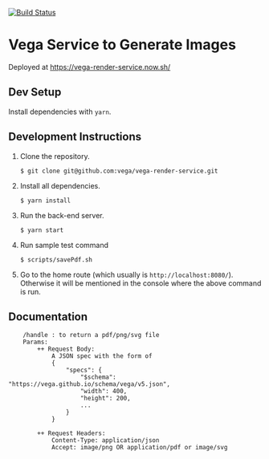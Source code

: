[![Build Status](https://travis-ci.com/vega/vega-render-service.svg?branch=master)](https://travis-ci.com/vega/vega-render-service)
# Vega Service to Generate Images

Deployed at https://vega-render-service.now.sh/

## Dev Setup

Install dependencies with `yarn`.

## Development Instructions

1. Clone the repository.
    ```
    $ git clone git@github.com:vega/vega-render-service.git
    ```

2. Install all dependencies.
    ```
    $ yarn install
    ```

3.  Run the back-end server.
    ```
    $ yarn start
    ```
    
4. Run sample test command
    ``` 
    $ scripts/savePdf.sh
    ```

6.  Go to the home route (which usually is `http://localhost:8080/`). Otherwise
    it will be mentioned in the console where the above command is run.
    
## Documentation

```
    /handle : to return a pdf/png/svg file
    Params:
        ++ Request Body:
            A JSON spec with the form of 
            {
                "specs": {
                    "$schema": "https://vega.github.io/schema/vega/v5.json",
                    "width": 400,
                    "height": 200,
                    ...
                }
            }
            
        ++ Request Headers:
            Content-Type: application/json
            Accept: image/png OR application/pdf or image/svg
           
```
